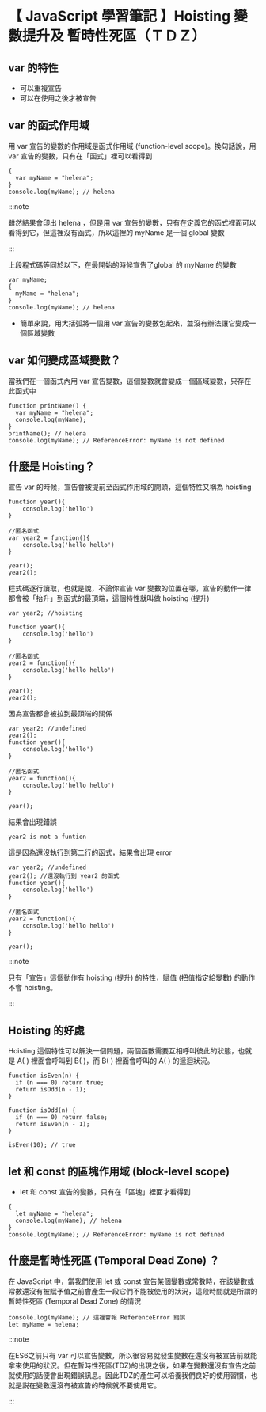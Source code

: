 # 【 JavaScript 學習筆記 】Hoisting 變數提升及 暫時性死區（ＴＤＺ）
## var 的特性
* 可以重複宣告
* 可以在使用之後才被宣告

## var 的函式作用域
用 var 宣告的變數的作用域是函式作用域 (function-level scope)。換句話說，用 var 宣告的變數，只有在「函式」裡可以看得到

```
{
  var myName = "helena";
}
console.log(myName); // helena
```

:::note

雖然結果會印出 helena ，但是用 var 宣告的變數，只有在定義它的函式裡面可以看得到它，但這裡沒有函式，所以這裡的 myName 是一個 global 變數

:::

上段程式碼等同於以下，在最開始的時候宣告了global 的 myName 的變數

```
var myName;
{
  myName = "helena";
}
console.log(myName); // helena
```
* 簡單來說，用大括弧將一個用 var 宣告的變數包起來，並沒有辦法讓它變成一個區域變數

## var 如何變成區域變數？
當我們在一個函式內用 var 宣告變數，這個變數就會變成一個區域變數，只存在此函式中

```
function printName() {
  var myName = "helena";
  console.log(myName);
}
printName(); // helena
console.log(myName); // ReferenceError: myName is not defined
```

## 什麼是 Hoisting？

宣告 var 的時候，宣告會被提前至函式作用域的開頭，這個特性又稱為 hoisting

```
function year(){
    console.log('hello')
}

//匿名函式
var year2 = function(){
    console.log('hello hello')
}

year();
year2();
```

程式碼逐行讀取，也就是說，不論你宣告 var 變數的位置在哪，宣告的動作一律都會被「抬升」到函式的最頂端，這個特性就叫做 hoisting (提升)

```
var year2; //hoisting

function year(){
    console.log('hello')
}

//匿名函式
year2 = function(){
    console.log('hello hello')
}

year();
year2();
```

因為宣告都會被拉到最頂端的關係

```
var year2; //undefined
year2();
function year(){
    console.log('hello')
}

//匿名函式
year2 = function(){
    console.log('hello hello')
}

year();
```
結果會出現錯誤

`
year2 is not a funtion
`

這是因為還沒執行到第二行的函式，結果會出現 error

```
var year2; //undefined
year2(); //還沒執行到 year2 的函式
function year(){
    console.log('hello')
}

//匿名函式
year2 = function(){
    console.log('hello hello')
}

year();
```
:::note

只有「宣告」這個動作有 hoisting (提升) 的特性，賦值 (把值指定給變數) 的動作不會 hoisting。

:::

## Hoisting 的好處
Hoisting 這個特性可以解決一個問題，兩個函數需要互相呼叫彼此的狀態，也就是 A( ) 裡面會呼叫到 B( )，而 B( ) 裡面會呼叫的 A( ) 的遞迴狀況。
```
function isEven(n) {
  if (n === 0) return true;
  return isOdd(n - 1);
}

function isOdd(n) {
  if (n === 0) return false;
  return isEven(n - 1);
}

isEven(10); // true
```

## let 和 const 的區塊作用域 (block-level scope)
* let 和 const 宣告的變數，只有在「區塊」裡面才看得到
```
{
  let myName = "helena";
  console.log(myName); // helena
}
console.log(myName); // ReferenceError: myName is not defined
```

## 什麼是暫時性死區 (Temporal Dead Zone) ？
在 JavaScript 中，當我們使用 let 或 const 宣告某個變數或常數時，在該變數或常數還沒有被賦予值之前會產生一段它們不能被使用的狀況，這段時間就是所謂的暫時性死區 (Temporal Dead Zone) 的情況

```
console.log(myName); // 這裡會報 ReferenceError 錯誤
let myName = helena;
```
:::note

在ES6之前只有 var 可以宣告變數，所以很容易就發生變數在還沒有被宣告前就能拿來使用的狀況。但在暫時性死區(TDZ)的出現之後，如果在變數還沒有宣告之前就使用的話便會出現錯誤訊息。因此TDZ的產生可以培養我們良好的使用習慣，也就是説在變數還沒有被宣告的時候就不要使用它。

:::
